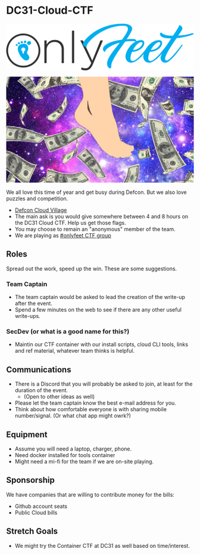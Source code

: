 # DC31-Cloud-CTF

![Logo](/images/only-feet.jpg?raw=true)

![Logo](/images/only-feet-all-money.jpg?raw=true)

We all love this time of year and get busy during Defcon. But we also love puzzles and competition.

* [Defcon Cloud Village](https://cloud-village.org/)
* The main ask is you would give somewhere between 4 and 8 hours on the DC31 Cloud CTF.
  Help us get those flags.
* You may choose to remain an "anonymous" member of the team.
* We are playing as [#onlyfeet CTF group](https://ctftime.org/team/144644)

## Roles

Spread out the work, speed up the win. These are some suggestions.

### Team Captain

* The team captain would be asked to lead the creation of the write-up after the event.
* Spend a few minutes on the web to see if there are any other useful write-ups.

### SecDev (or what is a good name for this?)

* Maintin our CTF container with our install scripts, cloud CLI tools, links and ref material, whatever team thinks is helpful.

## Communications

* There is a Discord that you will probably be asked to join, at least for the duration of the event.
  * (Open to other ideas as well)
* Please let the team captain know the best e-mail address for you.
* Think about how comfortable everyone is with sharing mobile number/signal. (Or what chat app might owrk?)

## Equipment

* Assume you will need a laptop, charger, phone.
* Need docker installed for tools container
* Might need a mi-fi for the team if we are on-site playing.

## Sponsorship

We have companies that are willing to contribute money for the bills:

* Github account seats
* Public Cloud bills

## Stretch Goals

* We might try the Container CTF at DC31 as well based on time/interest.
